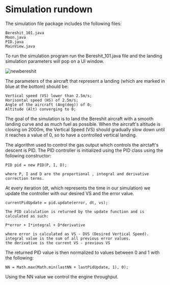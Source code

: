 

# Simulation rundown

The simulation file package includes the following files:


    Bereshit_101.java
    Moon.java
    PID.java
    MainView.java


To run the simulation program run the Bereshit_101.java file and the landing simulation parameters will pop on a UI window.

![newbereshit](https://user-images.githubusercontent.com/74679553/229559163-40691f9e-4e9b-4138-80bc-56e5f1886bae.png)

The parameters of the aircraft that represent a landing (which are marked in blue at the bottom) should be:

    Vertical speed (VS) lower than 2.5m/s;
    Horisontal speed (HS) of 2.5m/s;
    Angle of the aircraft (Ang(deg)) of 0;
    Altitude (Alt) converging to 0;


The goal of the simulation is to land the Bereshit aircraft with a smooth landing curve and as much fuel as possible. When the aircraft's altitude is closing on 2000m, the Vertical Speed (VS) should gradually slow down until it reaches a value of 0, so to have a controlled vertical landing.

The algorithm used to control the gas output which controls the airctaft's descent is PID.
The PID controller is initialized using the PID class using the following constructor:

    PID pid = new PID(P, I, D);
    
    where P, I and D are the proportional , integral and derivative correction terms.
   
 At every iteration (dt, which represents the time in our simulation) we update the controller with our desired VS and the error value.
 
    currentPidUpdate = pid.update(error, dt, vs);
    
    The PID calculation is returned by the update function and is calculated as such:

    P*error + I*integral + D*derivative 
    
    where error is calculated as VS - DVS (Desired Vertical Speed).
    integral value is the sum of all previous error values.
    the derivative is the current VS - previous VS
    

The returned PID value is then normalized to values between 0 and 1 with the following:

    NN = Math.max(Math.min(lastNN + lastPidUpdate, 1), 0);

Using the NN value we control the engine throughput.



    
   



